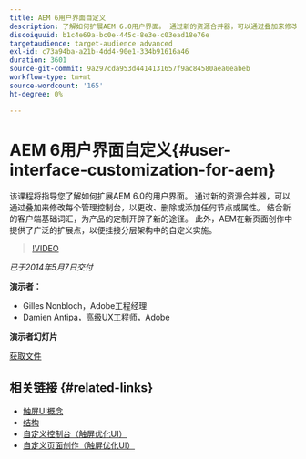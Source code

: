 ```yaml
---
title: AEM 6用户界面自定义
description: 了解如何扩展AEM 6.0用户界面。 通过新的资源合并器，可以通过叠加来修改每个管理控制台，以更改、删除或添加任何节点或属性。
discoiquuid: b1c4e69a-bc0e-445c-8e3e-c03ead18e76e
targetaudience: target-audience advanced
exl-id: c73a94ba-a21b-4dd4-90e1-334b91616a46
duration: 3601
source-git-commit: 9a297cda953d4414131657f9ac84580aea0eabeb
workflow-type: tm+mt
source-wordcount: '165'
ht-degree: 0%

---
```


# AEM 6用户界面自定义{#user-interface-customization-for-aem}

该课程将指导您了解如何扩展AEM 6.0的用户界面。 通过新的资源合并器，可以通过叠加来修改每个管理控制台，以更改、删除或添加任何节点或属性。 结合新的客户端基础词汇，为产品的定制开辟了新的途径。 此外，AEM在新页面创作中提供了广泛的扩展点，以便挂接分层架构中的自定义实施。

>[!VIDEO](https://video.tv.adobe.com/v/19519/?quality=9)

*已于2014年5月7日交付*

**演示者：**

* Gilles Nonbloch，Adobe工程经理
* Damien Antipa，高级UX工程师，Adobe

**演示者幻灯片**

[获取文件](assets/user-interface-customization-for-aem6.pdf)

## 相关链接 {#related-links}

* [触屏UI概念](https://docs.adobe.com/docs/en/aem/6-0/develop/the-basics/touch-ui-concepts.html)
* [结构](https://docs.adobe.com/docs/en/aem/6-0/develop/the-basics/touch-ui-structure.html)
* [自定义控制台（触屏优化UI）](https://docs.adobe.com/docs/en/aem/6-0/develop/extending/customizing-consoles-touch.html)
* [自定义页面创作（触屏优化UI）](https://docs.adobe.com/docs/en/aem/6-0/develop/extending/customizing-page-authoring-touch.html)
